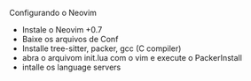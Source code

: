 Configurando o Neovim

- Instale o Neovim +0.7
- Baixe os arquivos de Conf
- Installe tree-sitter, packer, gcc (C compiler)
- abra o arquivom init.lua com o vim e execute o PackerInstall
- intalle os language servers

